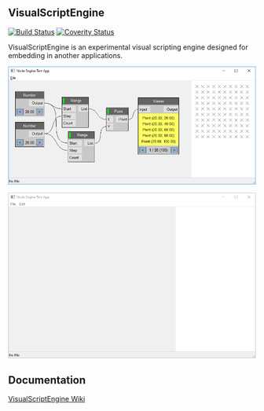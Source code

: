 ## VisualScriptEngine

[![Build Status](https://travis-ci.org/kovacsv/VisualScriptEngine.svg?branch=master)](https://travis-ci.org/kovacsv/VisualScriptEngine)
[![Coverity Status](https://scan.coverity.com/projects/14955/badge.svg)](https://scan.coverity.com/projects/kovacsv-visualscriptengine)

VisualScriptEngine is an experimental visual scripting engine designed for embedding in another applications.

![Screenshot](Documentation/Screenshots/WindowsTestApp01.png?raw=true "Windows Test Application")

![Screenshot](Documentation/Screenshots/WindowsTestApp02.gif?raw=true "Windows Test Application")

## Documentation

[VisualScriptEngine Wiki](https://github.com/kovacsv/VisualScriptEngine/wiki)

